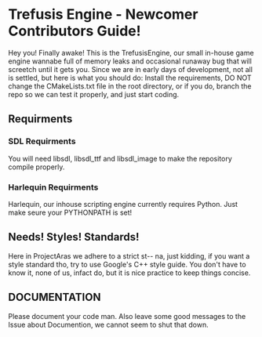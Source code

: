 # Trefusis Engine - Newcomer Contributors Guide!

Hey you! Finally awake! This is the TrefusisEngine, our small in-house game engine wannabe full of memory leaks and occasional runaway bug that will screetch until it gets you. Since we are in early days of development, not all is settled, but here is what you should do: Install the requirements, DO NOT change the CMakeLists.txt file in the root directory, or if you do, branch the repo so we can test it properly, and just start coding.

## Requirments

### SDL Requirments

You will need libsdl, libsdl_ttf and libsdl_image to make the repository compile properly.

### Harlequin Requirments

Harlequin, our inhouse scripting engine currently requires Python. Just make seure your PYTHONPATH is set!


## Needs! Styles! Standards!

Here in ProjectAras we adhere to a strict st-- na, just kidding, if you want a style standard tho, try to use Google's C++ style guide. You don't have to know it, none of us, infact do, but it is nice practice to keep things concise.

## DOCUMENTATION

Please document your code man. Also leave some good messages to the Issue about Documention, we cannot seem to shut that down.
